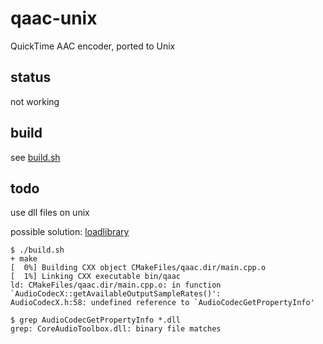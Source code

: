 # qaac-unix

QuickTime AAC encoder, ported to Unix



## status

not working



## build

see [build.sh](build.sh)



## todo

use dll files on unix

possible solution: [loadlibrary](https://github.com/taviso/loadlibrary)

```
$ ./build.sh
+ make
[  0%] Building CXX object CMakeFiles/qaac.dir/main.cpp.o
[  1%] Linking CXX executable bin/qaac
ld: CMakeFiles/qaac.dir/main.cpp.o: in function `AudioCodecX::getAvailableOutputSampleRates()':
AudioCodecX.h:58: undefined reference to `AudioCodecGetPropertyInfo'

$ grep AudioCodecGetPropertyInfo *.dll
grep: CoreAudioToolbox.dll: binary file matches
```
